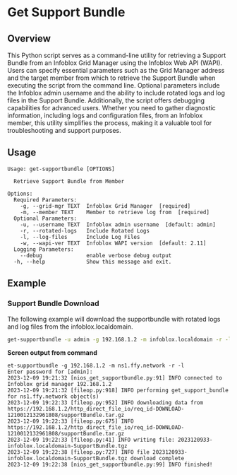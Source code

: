 # Get Support Bundle

## Overview

This Python script serves as a command-line utility for retrieving a Support Bundle from an Infoblox Grid Manager using
the Infoblox Web API (WAPI). Users can specify essential parameters such as the Grid Manager address and the target
member from which to retrieve the Support Bundle when executing the script from the command line. Optional parameters
include the Infoblox admin username and the ability to include rotated logs and log files in the Support Bundle.
Additionally, the script offers debugging capabilities for advanced users. Whether you need to gather diagnostic
information, including logs and configuration files, from an Infoblox member, this utility simplifies the process,
making it a valuable tool for troubleshooting and support purposes.

## Usage

```
Usage: get-supportbundle [OPTIONS]

  Retrieve Support Bundle from Member

Options:
  Required Parameters: 
    -g, --grid-mgr TEXT  Infoblox Grid Manager  [required]
    -m, --member TEXT    Member to retrieve log from  [required]
  Optional Parameters: 
    -u, --username TEXT  Infoblox admin username  [default: admin]
    -r, --rotated-logs   Include Rotated Logs
    -l, --log-files      Include Log Files
    -w, --wapi-ver TEXT  Infoblox WAPI version  [default: 2.11]
  Logging Parameters: 
    --debug              enable verbose debug output
  -h, --help             Show this message and exit.

```

## Example

### Support Bundle Download

The following example will download the supportbundle with rotated logs and log files from the infoblox.localdomain.

```sh
get-supportbundle -u admin -g 192.168.1.2 -m infoblox.localdomain -r -l
```

**Screen output from command**

```text
et-supportbundle -g 192.168.1.2 -m ns1.ffy.network -r -l
Enter password for [admin]: 
2023-12-09 19:21:32 [nios_get_supportbundle.py:91] INFO connected to Infoblox grid manager 192.168.1.2
2023-12-09 19:21:32 [fileop.py:918] INFO performing get_support_bundle for ns1.ffy.network object(s)
2023-12-09 19:22:33 [fileop.py:952] INFO downloading data from https://192.168.1.2/http_direct_file_io/req_id-DOWNLOAD-1210012132961808/supportBundle.tar.gz
2023-12-09 19:22:33 [fileop.py:675] INFO https://192.168.1.2/http_direct_file_io/req_id-DOWNLOAD-1210012132961808/supportBundle.tar.gz
2023-12-09 19:22:33 [fileop.py:41] INFO writing file: 2023120933-infoblox.localdomain-SupportBundle.tgz
2023-12-09 19:22:38 [fileop.py:727] INFO file 2023120933-infoblox.localdomain-SupportBundle.tgz download complete
2023-12-09 19:22:38 [nios_get_supportbundle.py:99] INFO finished!
```

```

```